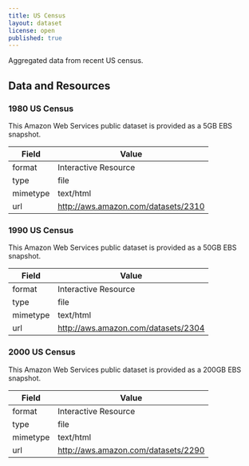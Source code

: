 ```yaml
---
title: US Census
layout: dataset
license: open
published: true
---
```

Aggregated data from recent US census.

## Data and Resources

### 1980 US Census

This Amazon Web Services public dataset is provided as a 5GB EBS snapshot.

| Field | Value |
| ----- | ----- |
| format | Interactive Resource |
| type | file |
| mimetype | text/html |
| url   | http://aws.amazon.com/datasets/2310 |

### 1990 US Census

This Amazon Web Services public dataset is provided as a 50GB EBS snapshot.

| Field | Value |
| ----- | ----- |
| format | Interactive Resource |
| type | file |
| mimetype | text/html |
| url   | http://aws.amazon.com/datasets/2304 |

### 2000 US Census

This Amazon Web Services public dataset is provided as a 200GB EBS snapshot.

| Field | Value |
| ----- | ----- |
| format | Interactive Resource |
| type | file |
| mimetype | text/html |
| url   | http://aws.amazon.com/datasets/2290 |